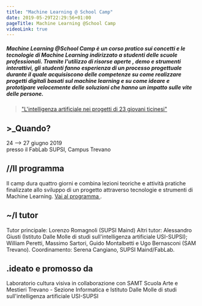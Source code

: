 ```yaml
---
title: "Machine Learning @ School Camp"
date: 2019-05-29T22:29:56+01:00
pageTitle: Machine Learning @School Camp
videoLink: true
---
```


<h5>
    Machine Learning @School Camp è un 
    <span class="highlight">corso pratico</span> 
    sui concetti e le tecnologie di Machine Learning indirizzato a studenti delle scuole professionali. Tramite l'utilizzo di 
    <span class="highlight">risorse aperte</span>
    , demo e strumenti interattivi, gli studenti fanno esperienza di un processo progettuale durante il quale acquisiscono delle competenze su come realizzare progetti digitali basati sul 
    <span class="highlight">machine learning</span>
    e su come ideare e prototipare velocemente delle soluzioni che hanno un impatto sulle vite delle persone.
</h5>

<div class="split"></div>
<blockquote>
    <p>
        <a target="_blank" href="https://www.laregione.ch/rubriche/tecnologia/1377582/l-intelligenza-artificiale-nei-progetti-di-23-giovani-ticinesi">
            "L'intelligenza artificiale nei progetti di 23 giovani ticinesi"
        </a>
    </p>   
</blockquote>
<div class="split"></div>

<section class="orange">
    <h2>
        >_Quando?
    </h2>
    <p>
        24 ⟶ 27 giugno 2019 
        <br>
        presso il FabLab SUPSI, Campus Trevano
    </p>
</section>

<section class="violet">
    <h2>
        //Il programma
    </h2>
    <p>
        Il camp dura quattro giorni e combina lezioni teoriche e attività pratiche finalizzate allo sviluppo di un progetto attraverso tecnologie e strumenti di Machine Learning. 
        <a href="programma">
            Vai al programma
        <a>
        .
    </p>
</section>

<section class="cyan">
    <h2>
        ~/I tutor
    </h2>
    <p>
        Tutor principale: Lorenzo Romagnoli (SUPSI Maind)
        Altri tutor: Alessandro Giusti (Istituto Dalle Molle di studi sull'intelligenza artificiale USI-SUPSI); William Peretti, Massimo Sartori, Guido Montalbetti e Ugo Bernasconi (SAM Trevano).
        Coordinamento: Serena Cangiano, SUPSI Maind/FabLab. 
    </p>
</section>

<section class="orange">
    <h2>
        .ideato e promosso da
    </h2>
    <p>
        Laboratorio cultura visiva in collaborazione con SAMT Scuola Arte e Mestieri Trevano - Sezione Informatica e Istituto Dalle Molle di studi sull'intelligenza artificiale USI-SUPSI
    </p>
</section>